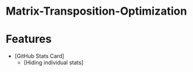 # Matrix-Transposition-Optimization

# Features <!-- omit in toc -->

- [GitHub Stats Card]
    - [Hiding individual stats]
